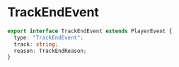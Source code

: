 # TrackEndEvent

```typescript
export interface TrackEndEvent extends PlayerEvent {
  type: "TrackEndEvent";
  track: string;
  reason: TrackEndReason;
}

```
